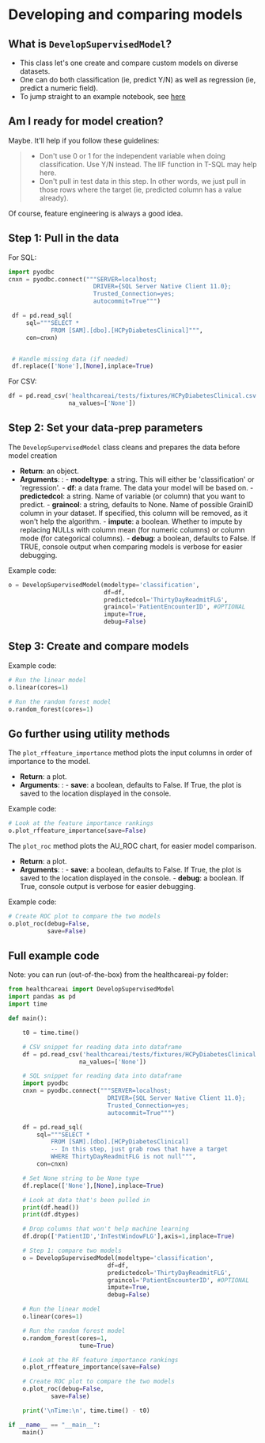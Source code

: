 # Developing and comparing models

## What is `DevelopSupervisedModel`?

-   This class let's one create and compare custom models on diverse
    datasets.
-   One can do both classification (ie, predict Y/N) as well as
    regression (ie, predict a numeric field).
-   To jump straight to an example notebook, see
    [here](https://github.com/HealthCatalystSLC/healthcareai-py/blob/master/notebooks/Example1.ipynb)

## Am I ready for model creation?

Maybe. It'll help if you follow these guidelines:

> -   Don't use 0 or 1 for the independent variable when doing
>     classification. Use Y/N instead. The IIF function in T-SQL may
>     help here.
> -   Don't pull in test data in this step. In other words, we just pull
>     in those rows where the target (ie, predicted column has a value
>     already).

Of course, feature engineering is always a good idea.

## Step 1: Pull in the data

For SQL:

```python
import pyodbc
cnxn = pyodbc.connect("""SERVER=localhost;
                        DRIVER={SQL Server Native Client 11.0};
                        Trusted_Connection=yes;
                        autocommit=True""")

 df = pd.read_sql(
     sql="""SELECT *
            FROM [SAM].[dbo].[HCPyDiabetesClinical]""",
     con=cnxn)


 # Handle missing data (if needed)
 df.replace(['None'],[None],inplace=True)
```

For CSV:

```python
df = pd.read_csv('healthcareai/tests/fixtures/HCPyDiabetesClinical.csv',
                 na_values=['None'])
```

## Step 2: Set your data-prep parameters

The `DevelopSupervisedModel` class cleans and prepares the data before
model creation

-   **Return**: an object.
-   **Arguments**:
    :   -   **modeltype**: a string. This will either be
            'classification' or 'regression'.
        -   **df**: a data frame. The data your model will be based on.
        -   **predictedcol**: a string. Name of variable (or column)
            that you want to predict.
        -   **graincol**: a string, defaults to None. Name of possible
            GrainID column in your dataset. If specified, this column
            will be removed, as it won't help the algorithm.
        -   **impute**: a boolean. Whether to impute by replacing NULLs
            with column mean (for numeric columns) or column mode (for
            categorical columns).
        -   **debug**: a boolean, defaults to False. If TRUE, console
            output when comparing models is verbose for easier
            debugging.

Example code:

```python
o = DevelopSupervisedModel(modeltype='classification',
                           df=df,
                           predictedcol='ThirtyDayReadmitFLG',
                           graincol='PatientEncounterID', #OPTIONAL
                           impute=True,
                           debug=False)
```

## Step 3: Create and compare models

Example code:

```python
# Run the linear model
o.linear(cores=1)

# Run the random forest model
o.random_forest(cores=1)
```

## Go further using utility methods

The `plot_rffeature_importance` method plots the input columns in order
of importance to the model.

-   **Return**: a plot.
-   **Arguments**:
    :   -   **save**: a boolean, defaults to False. If True, the plot is
            saved to the location displayed in the console.

Example code:

```python
# Look at the feature importance rankings
o.plot_rffeature_importance(save=False)
```

The `plot_roc` method plots the AU\_ROC chart, for easier model
comparison.

-   **Return**: a plot.
-   **Arguments**:
    :   -   **save**: a boolean, defaults to False. If True, the plot is
            saved to the location displayed in the console.
        -   **debug**: a boolean. If True, console output is verbose for
            easier debugging.

Example code:

```python
# Create ROC plot to compare the two models
o.plot_roc(debug=False,
           save=False)
```

## Full example code

Note: you can run (out-of-the-box) from the healthcareai-py folder:

```python
from healthcareai import DevelopSupervisedModel
import pandas as pd
import time

def main():

    t0 = time.time()

    # CSV snippet for reading data into dataframe
    df = pd.read_csv('healthcareai/tests/fixtures/HCPyDiabetesClinical.csv',
                    na_values=['None'])

    # SQL snippet for reading data into dataframe
    import pyodbc
    cnxn = pyodbc.connect("""SERVER=localhost;
                            DRIVER={SQL Server Native Client 11.0};
                            Trusted_Connection=yes;
                            autocommit=True""")

    df = pd.read_sql(
        sql="""SELECT *
            FROM [SAM].[dbo].[HCPyDiabetesClinical]
            -- In this step, just grab rows that have a target
            WHERE ThirtyDayReadmitFLG is not null""",
        con=cnxn)

    # Set None string to be None type
    df.replace(['None'],[None],inplace=True)

    # Look at data that's been pulled in
    print(df.head())
    print(df.dtypes)

    # Drop columns that won't help machine learning
    df.drop(['PatientID','InTestWindowFLG'],axis=1,inplace=True)

    # Step 1: compare two models
    o = DevelopSupervisedModel(modeltype='classification',
                            df=df,
                            predictedcol='ThirtyDayReadmitFLG',
                            graincol='PatientEncounterID', #OPTIONAL
                            impute=True,
                            debug=False)

    # Run the linear model
    o.linear(cores=1)

    # Run the random forest model
    o.random_forest(cores=1,
                    tune=True)

    # Look at the RF feature importance rankings
    o.plot_rffeature_importance(save=False)

    # Create ROC plot to compare the two models
    o.plot_roc(debug=False,
            save=False)

    print('\nTime:\n', time.time() - t0)

if __name__ == "__main__":
    main()
```
